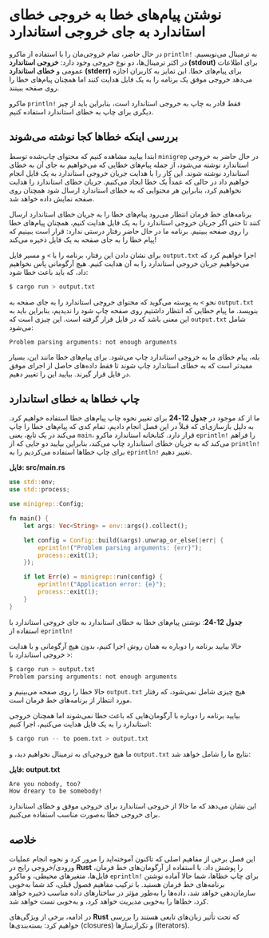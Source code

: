 # نوشتن پیام‌های خطا به خروجی خطای استاندارد به جای خروجی استاندارد

در حال حاضر، تمام خروجی‌مان را با استفاده از ماکرو `println!` به ترمینال می‌نویسیم. در اکثر ترمینال‌ها، دو نوع خروجی وجود دارد: **خروجی استاندارد (stdout)** برای اطلاعات عمومی و **خطای استاندارد (stderr)** برای پیام‌های خطا. این تمایز به کاربران اجازه می‌دهد خروجی موفق یک برنامه را به یک فایل هدایت کنند اما همچنان پیام‌های خطا را روی صفحه ببینند.

ماکرو `println!` فقط قادر به چاپ به خروجی استاندارد است، بنابراین باید از چیز دیگری برای چاپ به خطای استاندارد استفاده کنیم.

## بررسی اینکه خطاها کجا نوشته می‌شوند

ابتدا بیایید مشاهده کنیم که محتوای چاپ‌شده توسط `minigrep` در حال حاضر به خروجی استاندارد نوشته می‌شود، از جمله پیام‌های خطایی که می‌خواهیم به جای آن به خطای استاندارد نوشته شوند. این کار را با هدایت جریان خروجی استاندارد به یک فایل انجام خواهیم داد در حالی که عمداً یک خطا ایجاد می‌کنیم. جریان خطای استاندارد را هدایت نخواهیم کرد، بنابراین هر محتوایی که به خطای استاندارد ارسال شود همچنان روی صفحه نمایش داده خواهد شد.

برنامه‌های خط فرمان انتظار می‌رود پیام‌های خطا را به جریان خطای استاندارد ارسال کنند تا حتی اگر جریان خروجی استاندارد را به یک فایل هدایت کنیم، همچنان پیام‌های خطا را روی صفحه ببینیم. برنامه ما در حال حاضر رفتار درستی ندارد: قرار است ببینیم که پیام خطا را به جای صفحه به یک فایل ذخیره می‌کند!

برای نشان دادن این رفتار، برنامه را با `>` و مسیر فایل `output.txt` اجرا خواهیم کرد که می‌خواهیم جریان خروجی استاندارد را به آن هدایت کنیم. هیچ آرگومانی پاس نخواهیم داد، که باید باعث خطا شود:

```bash
$ cargo run > output.txt
```

نحو `>` به پوسته می‌گوید که محتوای خروجی استاندارد را به جای صفحه به `output.txt` بنویسد. ما پیام خطایی که انتظار داشتیم روی صفحه چاپ شود را ندیدیم، بنابراین باید به این معنی باشد که در فایل قرار گرفته است. این چیزی است که `output.txt` شامل می‌شود:

```
Problem parsing arguments: not enough arguments
```

بله، پیام خطای ما به خروجی استاندارد چاپ می‌شود. برای پیام‌های خطا مانند این، بسیار مفیدتر است که به خطای استاندارد چاپ شوند تا فقط داده‌های حاصل از اجرای موفق در فایل قرار گیرند. بیایید این را تغییر دهیم.

## چاپ خطاها به خطای استاندارد

ما از کد موجود در **جدول 12-24** برای تغییر نحوه چاپ پیام‌های خطا استفاده خواهیم کرد. به دلیل بازسازی‌ای که قبلاً در این فصل انجام دادیم، تمام کدی که پیام‌های خطا را چاپ می‌کند در یک تابع، یعنی `main`، قرار دارد. کتابخانه استاندارد ماکرو `eprintln!` را فراهم می‌کند که به جریان خطای استاندارد چاپ می‌کند، بنابراین بیایید دو جایی که از `println!` برای چاپ خطاها استفاده می‌کردیم را به `eprintln!` تغییر دهیم.

**فایل: src/main.rs**

```rust
use std::env;
use std::process;

use minigrep::Config;

fn main() {
    let args: Vec<String> = env::args().collect();

    let config = Config::build(&args).unwrap_or_else(|err| {
        eprintln!("Problem parsing arguments: {err}");
        process::exit(1);
    });

    if let Err(e) = minigrep::run(config) {
        eprintln!("Application error: {e}");
        process::exit(1);
    }
}
```

**جدول 12-24**: نوشتن پیام‌های خطا به خطای استاندارد به جای خروجی استاندارد با استفاده از `eprintln!`

حالا بیایید برنامه را دوباره به همان روش اجرا کنیم، بدون هیچ آرگومانی و با هدایت خروجی استاندارد با `>`:

```bash
$ cargo run > output.txt
Problem parsing arguments: not enough arguments
```

حالا خطا را روی صفحه می‌بینیم و `output.txt` هیچ چیزی شامل نمی‌شود، که رفتار مورد انتظار از برنامه‌های خط فرمان است.

بیایید برنامه را دوباره با آرگومان‌هایی که باعث خطا نمی‌شوند اما همچنان خروجی استاندارد را به یک فایل هدایت می‌کنیم، اجرا کنیم:

```bash
$ cargo run -- to poem.txt > output.txt
```

ما هیچ خروجی‌ای به ترمینال نخواهیم دید، و `output.txt` نتایج ما را شامل خواهد شد:

**فایل: output.txt**

```
Are you nobody, too?
How dreary to be somebody!
```

این نشان می‌دهد که ما حالا از خروجی استاندارد برای خروجی موفق و خطای استاندارد برای خروجی خطا به‌صورت مناسب استفاده می‌کنیم.

## خلاصه

این فصل برخی از مفاهیم اصلی که تاکنون آموخته‌اید را مرور کرد و نحوه انجام عملیات ورودی/خروجی رایج در **Rust** را پوشش داد. با استفاده از آرگومان‌های خط فرمان، فایل‌ها، متغیرهای محیطی، و ماکرو `eprintln!` برای چاپ خطاها، شما حالا آماده نوشتن برنامه‌های خط فرمان هستید. با ترکیب مفاهیم فصول قبلی، کد شما به‌خوبی سازمان‌دهی خواهد شد، داده‌ها را به‌طور مؤثر در ساختارهای داده مناسب ذخیره خواهد کرد، خطاها را به‌خوبی مدیریت خواهد کرد، و به‌خوبی تست خواهد شد.

در ادامه، برخی از ویژگی‌های **Rust** که تحت تأثیر زبان‌های تابعی هستند را بررسی خواهیم کرد: بسته‌بندی‌ها (closures) و تکرارسازها (iterators).